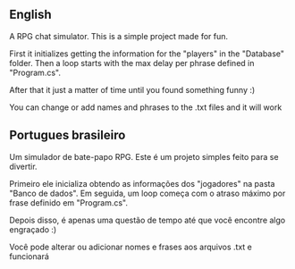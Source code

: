 ﻿English
--
A RPG chat simulator. This is a simple project made for fun.

First it initializes getting the information for the "players" in the "Database" folder.
Then a loop starts with the max delay per phrase defined in "Program.cs".

After that it just a matter of time until you found something funny :)

You can change or add names and phrases to the .txt files and it will work


Portugues brasileiro
--

Um simulador de bate-papo RPG. Este é um projeto simples feito para se divertir.

Primeiro ele inicializa obtendo as informações dos "jogadores" na pasta "Banco de dados". 
Em seguida, um loop começa com o atraso máximo por frase definido em "Program.cs".

Depois disso, é apenas uma questão de tempo até que você encontre algo engraçado :)

Você pode alterar ou adicionar nomes e frases aos arquivos .txt e funcionará